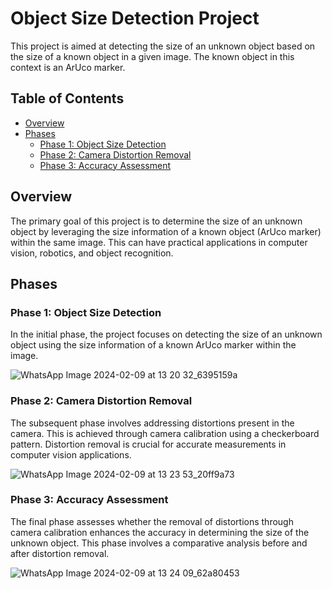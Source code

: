 # Object Size Detection Project

This project is aimed at detecting the size of an unknown object based on the size of a known object in a given image. The known object in this context is an ArUco marker.

## Table of Contents

- [Overview](#overview)
- [Phases](#phases)
  - [Phase 1: Object Size Detection](#phase-1-object-size-detection)
  - [Phase 2: Camera Distortion Removal](#phase-2-camera-distortion-removal)
  - [Phase 3: Accuracy Assessment](#phase-3-accuracy-assessment)

## Overview

The primary goal of this project is to determine the size of an unknown object by leveraging the size information of a known object (ArUco marker) within the same image. This can have practical applications in computer vision, robotics, and object recognition.

## Phases

### Phase 1: Object Size Detection

In the initial phase, the project focuses on detecting the size of an unknown object using the size information of a known ArUco marker within the image.

![WhatsApp Image 2024-02-09 at 13 20 32_6395159a](https://github.com/Bansal2905/object-size-detection-project/assets/116954626/cd965189-42ab-44f3-938c-62c6e3be8ca4)


### Phase 2: Camera Distortion Removal

The subsequent phase involves addressing distortions present in the camera. This is achieved through camera calibration using a checkerboard pattern. Distortion removal is crucial for accurate measurements in computer vision applications.

![WhatsApp Image 2024-02-09 at 13 23 53_20ff9a73](https://github.com/Bansal2905/object-size-detection-project/assets/116954626/3de87ed3-00d1-4705-b200-529861fb035a)


### Phase 3: Accuracy Assessment

The final phase assesses whether the removal of distortions through camera calibration enhances the accuracy in determining the size of the unknown object. This phase involves a comparative analysis before and after distortion removal.

![WhatsApp Image 2024-02-09 at 13 24 09_62a80453](https://github.com/Bansal2905/object-size-detection-project/assets/116954626/29af50d5-ad9c-4246-a243-baa225766354)
